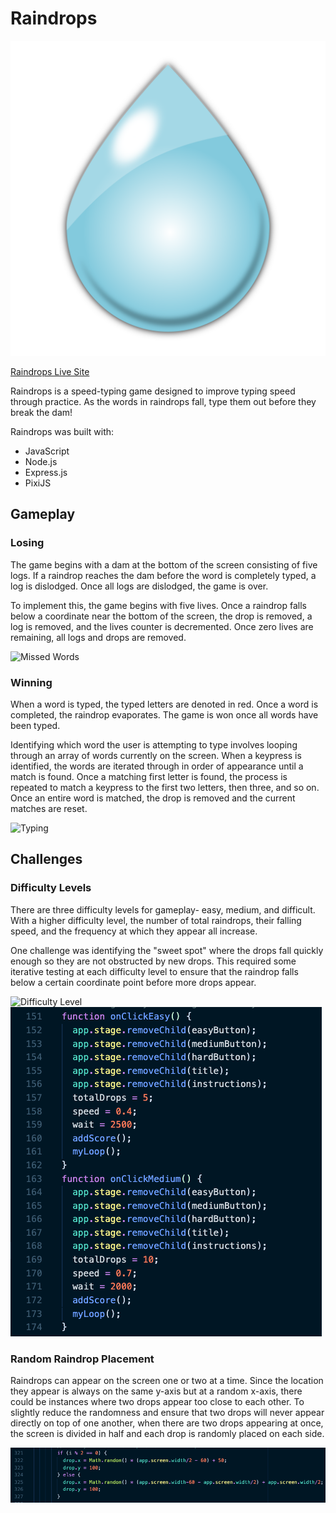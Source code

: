 # Raindrops
![Raindrop](public/images/raindrop.png)

[Raindrops Live Site](https://raindrops-game.herokuapp.com/)

Raindrops is a speed-typing game designed to improve typing speed through practice. As the words in raindrops fall, type them out before they break the dam!

Raindrops was built with:
- JavaScript
- Node.js
- Express.js
- PixiJS

## Gameplay

### Losing
The game begins with a dam at the bottom of the screen consisting of five logs. If a raindrop reaches the dam before the word is completely typed, a log is dislodged. Once all logs are dislodged, the game is over.

To implement this, the game begins with five lives. Once a raindrop falls below a coordinate near the bottom of the screen, the drop is removed, a log is removed, and the lives counter is decremented. Once zero lives are remaining, all logs and drops are removed.

![Missed Words](https://media.giphy.com/media/filatVfYCxwmrlDVdf/giphy.gif)

### Winning
When a word is typed, the typed letters are denoted in red. Once a word is completed, the raindrop evaporates. The game is won once all words have been typed.

Identifying which word the user is attempting to type involves looping through an array of words currently on the screen. When a keypress is identified, the words are iterated through in order of appearance until a match is found. Once a matching first letter is found, the process is repeated to match a keypress to the first two letters, then three, and so on. Once an entire word is matched, the drop is removed and the current matches are reset. 

![Typing](https://media.giphy.com/media/n9YTRYIRfPml6PNNRN/giphy.gif)


## Challenges

### Difficulty Levels
There are three difficulty levels for gameplay- easy, medium, and difficult. With a higher difficulty level, the number of total raindrops, their falling speed, and the frequency at which they appear all increase.

One challenge was identifying the "sweet spot" where the drops fall quickly enough so they are not obstructed by new drops. This required some iterative testing at each difficulty level to ensure that the raindrop falls below a certain coordinate point before more drops appear.

![Difficulty Level](https://media.giphy.com/media/FhMEnBao5aJlJ3L7cn/giphy.gif)
![Difficulty Level Code](public/images/screenshot1.png)

### Random Raindrop Placement
Raindrops can appear on the screen one or two at a time. Since the location they appear is always on the same y-axis but at a random x-axis, there could be instances where two drops appear too close to each other. To slightly reduce the randomness and ensure that two drops will never appear directly on top of one another, when there are two drops appearing at once, the screen is divided in half and each drop is randomly placed on each side.

![Random Placement](public/images/screenshot2.png)